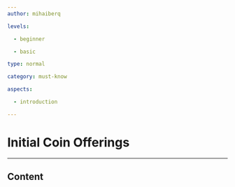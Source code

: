 ```yaml
---
author: mihaiberq

levels:

  - beginner

  - basic

type: normal

category: must-know

aspects:

  - introduction

---
```

# Initial Coin Offerings

---
## Content




